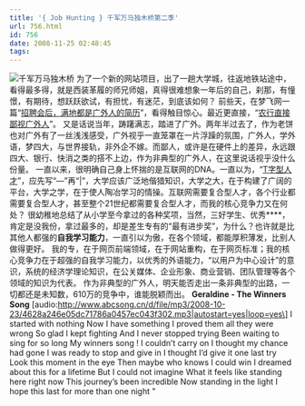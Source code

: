 ```yaml
---
title: '{ Job Hunting } 千军万马独木桥第二季'
url: 756.html
id: 756
date: 2008-11-25 02:48:45
tags:
---
```


![](http://cai13.info/blog_pic/2008/11/job.jpg "千军万马独木桥") 为了一个新的网站项目，出了一趟大学城，往返地铁站途中，看得最多得，就是西装革履的师兄师姐，真得很难想象一年后的自己，刹那，有憧憬，有期待，想跃跃欲试，有担忧，有迷茫，到底该如何？ 前些天，在梦飞网一篇“[招聘会后，满地都是广外人的简历](http://www.mxfy.com/bbs/thread-190632-1-3.html "招聘会后，满地都是广外人的简历")”，看得触目惊心。最近更直接，“[农行直接鄙视广外人](http://www.mxfy.com/bbs/thread-190844-1-3.html "农行直接鄙视广外人")”。  又是话说当年，踌躇满志，踏进了广外。两年半过去了，作为老饼也对广外有了一丝浅浅感受，广外视乎一直笼罩在一片浮躁的氛围，广外人，学外语，梦四大，与世界接轨，非外企不嫁。而鄙人，或许是在硬件上的差异，永远跟四大、银行、快消之类的搭不上边，作为非典型的广外人，在这里说话视乎没什么份量。 一直以来，很明确自己身上怀揣的是互联网的DNA。一直以为，“[T字型人才](http://home.donews.com/donews/article/7/77884.html "T字型人才")”，应先写“—”再“|”，大学应该广泛地偕猎知识，大学之大，在于构建了广阔的平台，大学之学，在于使人陶冶学习的情操。互联网需要复合型人才，各个行业都需要复合型人才，甚至整个21世纪都需要复合型人才，而我的核心竞争力又在何处？ 很幼稚地总结了从小学至今拿过的各种奖项，当然，三好学生、优秀****，肯定是没我份，拿过最多的，却是差生专有的“最有进步奖”，为什么？也许就是比其他人都强的**自我学习能力**，一直引以为傲，在各个领域，都能厚积薄发，比别人做得更好。 我的专，在于网页前端领域，在于网站重构，在于网页标准；我的核心竞争力在于超强的自我学习能力，以优秀的外语能力，“以用户为中心设计”的意识，系统的经济学理论知识，在公关媒体、企业形象、商业营销、团队管理等各个领域的知识为代表。 作为非典型的广外人，明天能否走出一条非典型的出路，一切都还是未知数，610万的竞争中，谁能脱颖而出。 **Geraldine - The Winners Song** \[audio:http://www.abcsong.cn/d/file/mp3/2008-10-23/4628a246e05dc71786a0457ec043f302.mp3|autostart=yes|loop=yes\] I started with nothing Now I have something I proved them all they were wrong So glad I kept fighting And I never stopped trying Been waiting to sing for so long My winners song ! I couldn’t carry on I thought my chance had gone I was ready to stop and give in I thought I’d give it one last try Look this moment in the eye Then maybe who knows I could win I dreamed about this for a lifetime But I could not imagine What it feels like standing here right now This journey’s been incredible Now standing in the light I hope this last for more than one night "